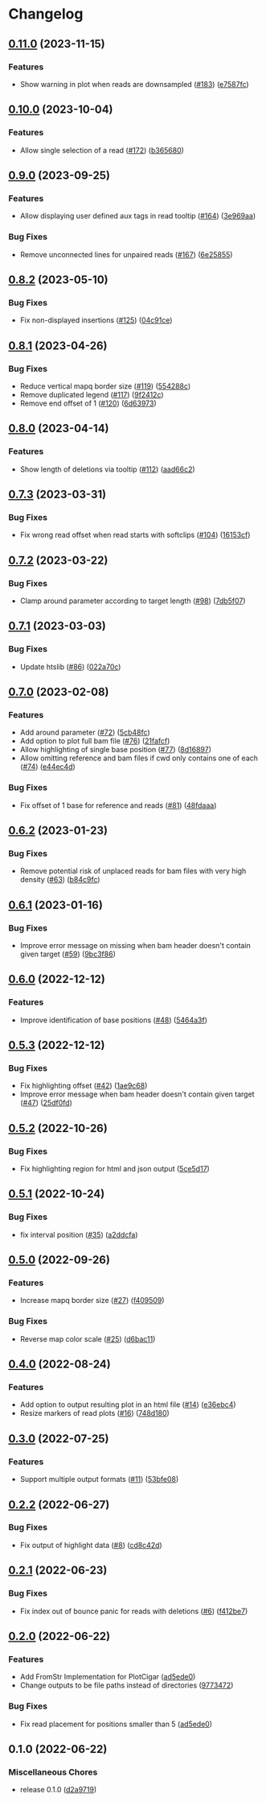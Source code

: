 # Changelog

## [0.11.0](https://github.com/koesterlab/alignoth/compare/v0.10.0...v0.11.0) (2023-11-15)


### Features

* Show warning in plot when reads are downsampled ([#183](https://github.com/koesterlab/alignoth/issues/183)) ([e7587fc](https://github.com/koesterlab/alignoth/commit/e7587fc84c8e9cd4fab9ca3175a7b125a6e772e2))

## [0.10.0](https://github.com/koesterlab/alignoth/compare/v0.9.0...v0.10.0) (2023-10-04)


### Features

* Allow single selection of a read ([#172](https://github.com/koesterlab/alignoth/issues/172)) ([b365680](https://github.com/koesterlab/alignoth/commit/b3656800a95dd8e6f010065c91998a4204de6d9b))

## [0.9.0](https://github.com/koesterlab/alignoth/compare/v0.8.2...v0.9.0) (2023-09-25)


### Features

* Allow displaying user defined aux tags in read tooltip ([#164](https://github.com/koesterlab/alignoth/issues/164)) ([3e969aa](https://github.com/koesterlab/alignoth/commit/3e969aaec2ed8d31c15710a14395dd136028d683))


### Bug Fixes

* Remove unconnected lines for unpaired reads ([#167](https://github.com/koesterlab/alignoth/issues/167)) ([6e25855](https://github.com/koesterlab/alignoth/commit/6e258553e2ea4e9c133ccbc68d12d7820944bffd))

## [0.8.2](https://github.com/koesterlab/alignoth/compare/v0.8.1...v0.8.2) (2023-05-10)


### Bug Fixes

* Fix non-displayed insertions ([#125](https://github.com/koesterlab/alignoth/issues/125)) ([04c91ce](https://github.com/koesterlab/alignoth/commit/04c91ce83ed926e3a36c2e3aaa9742a9a0d796df))

## [0.8.1](https://github.com/koesterlab/alignoth/compare/v0.8.0...v0.8.1) (2023-04-26)


### Bug Fixes

* Reduce vertical mapq border size ([#119](https://github.com/koesterlab/alignoth/issues/119)) ([554288c](https://github.com/koesterlab/alignoth/commit/554288c9c8d77273eefee33c3b6382fb0fbd2aaf))
* Remove duplicated legend ([#117](https://github.com/koesterlab/alignoth/issues/117)) ([9f2412c](https://github.com/koesterlab/alignoth/commit/9f2412c0a7a62fea1bb2d99dc0c673225c69b8d8))
* Remove end offset of 1 ([#120](https://github.com/koesterlab/alignoth/issues/120)) ([6d63973](https://github.com/koesterlab/alignoth/commit/6d639739500eb6ff4c9af923b0455ffcbe90107a))

## [0.8.0](https://github.com/koesterlab/alignoth/compare/v0.7.3...v0.8.0) (2023-04-14)


### Features

* Show length of deletions via tooltip ([#112](https://github.com/koesterlab/alignoth/issues/112)) ([aad66c2](https://github.com/koesterlab/alignoth/commit/aad66c237ded4174510bf4a86d135ba2730b1989))

## [0.7.3](https://github.com/koesterlab/alignoth/compare/v0.7.2...v0.7.3) (2023-03-31)


### Bug Fixes

* Fix wrong read offset when read starts with softclips ([#104](https://github.com/koesterlab/alignoth/issues/104)) ([16153cf](https://github.com/koesterlab/alignoth/commit/16153cf604332effdc05e22329934009d0dbe9db))

## [0.7.2](https://github.com/koesterlab/alignoth/compare/v0.7.1...v0.7.2) (2023-03-22)


### Bug Fixes

* Clamp around parameter according to target length ([#98](https://github.com/koesterlab/alignoth/issues/98)) ([7db5f07](https://github.com/koesterlab/alignoth/commit/7db5f07011d12318de604de375ea55cf6e7ab340))

## [0.7.1](https://github.com/koesterlab/alignoth/compare/v0.7.0...v0.7.1) (2023-03-03)


### Bug Fixes

* Update htslib ([#86](https://github.com/koesterlab/alignoth/issues/86)) ([022a70c](https://github.com/koesterlab/alignoth/commit/022a70c9f9f2b79a650f71a1b72ff495ac739a1c))

## [0.7.0](https://github.com/koesterlab/alignoth/compare/v0.6.2...v0.7.0) (2023-02-08)


### Features

* Add around parameter ([#72](https://github.com/koesterlab/alignoth/issues/72)) ([5cb48fc](https://github.com/koesterlab/alignoth/commit/5cb48fce922cb08ac3530bc6f0bdfb1a8814c4e3))
* Add option to plot full bam file ([#76](https://github.com/koesterlab/alignoth/issues/76)) ([21fafcf](https://github.com/koesterlab/alignoth/commit/21fafcf03ada66ae93fb17e4e1f67d42ede998de))
* Allow highlighting of single base position ([#77](https://github.com/koesterlab/alignoth/issues/77)) ([8d16897](https://github.com/koesterlab/alignoth/commit/8d168970e3dcb0a97fbf9d97a56457be9156d179))
* Allow omitting reference and bam files if cwd only contains one of each ([#74](https://github.com/koesterlab/alignoth/issues/74)) ([e44ec4d](https://github.com/koesterlab/alignoth/commit/e44ec4d6a3a2c73c77f8f303b32c5fcf43dcd082))


### Bug Fixes

* Fix offset of 1 base for reference and reads ([#81](https://github.com/koesterlab/alignoth/issues/81)) ([48fdaaa](https://github.com/koesterlab/alignoth/commit/48fdaaa27e079f9b31146e68044669a559a479bc))

## [0.6.2](https://github.com/koesterlab/alignoth/compare/v0.6.1...v0.6.2) (2023-01-23)


### Bug Fixes

* Remove potential risk of unplaced reads for bam files with very high density ([#63](https://github.com/koesterlab/alignoth/issues/63)) ([b84c9fc](https://github.com/koesterlab/alignoth/commit/b84c9fc52a47143e78071d81f636a9e69554deff))

## [0.6.1](https://github.com/koesterlab/alignoth/compare/v0.6.0...v0.6.1) (2023-01-16)


### Bug Fixes

* Improve error message on missing when bam header doesn't contain given target ([#59](https://github.com/koesterlab/alignoth/issues/59)) ([9bc3f86](https://github.com/koesterlab/alignoth/commit/9bc3f868657cec5998f6268f30656555b8b8893c))

## [0.6.0](https://github.com/koesterlab/alignoth/compare/v0.5.3...v0.6.0) (2022-12-12)


### Features

* Improve identification of base positions ([#48](https://github.com/koesterlab/alignoth/issues/48)) ([5464a3f](https://github.com/koesterlab/alignoth/commit/5464a3f9e9147533010b768705cb52a129814e92))

## [0.5.3](https://github.com/koesterlab/alignoth/compare/v0.5.2...v0.5.3) (2022-12-12)


### Bug Fixes

* Fix highlighting offset ([#42](https://github.com/koesterlab/alignoth/issues/42)) ([1ae9c68](https://github.com/koesterlab/alignoth/commit/1ae9c68cde1c47ddc9411aa9579a1ef97a42f1da))
* Improve error message when bam header doesn't contain given target ([#47](https://github.com/koesterlab/alignoth/issues/47)) ([25df0fd](https://github.com/koesterlab/alignoth/commit/25df0fdba6cb70fb1d17e28123e3b11b77f0f7b9))

## [0.5.2](https://github.com/koesterlab/alignoth/compare/v0.5.1...v0.5.2) (2022-10-26)


### Bug Fixes

* Fix highlighting region for html and json output ([5ce5d17](https://github.com/koesterlab/alignoth/commit/5ce5d172319c523096d3b7baca672f7ca220bf30))

## [0.5.1](https://github.com/koesterlab/alignoth/compare/v0.5.0...v0.5.1) (2022-10-24)


### Bug Fixes

* fix interval position ([#35](https://github.com/koesterlab/alignoth/issues/35)) ([a2ddcfa](https://github.com/koesterlab/alignoth/commit/a2ddcfacbf779d6521596d97107bace77ead13d9))

## [0.5.0](https://github.com/koesterlab/alignoth/compare/v0.4.0...v0.5.0) (2022-09-26)


### Features

* Increase mapq border size ([#27](https://github.com/koesterlab/alignoth/issues/27)) ([f409509](https://github.com/koesterlab/alignoth/commit/f4095091932c6d292e24be73c3f5faa1d0d99418))


### Bug Fixes

* Reverse map color scale ([#25](https://github.com/koesterlab/alignoth/issues/25)) ([d6bac11](https://github.com/koesterlab/alignoth/commit/d6bac1121da17c51290b46f2052ff69de51e914a))

## [0.4.0](https://github.com/koesterlab/alignoth/compare/v0.3.0...v0.4.0) (2022-08-24)


### Features

* Add option to output resulting plot in an html file ([#14](https://github.com/koesterlab/alignoth/issues/14)) ([e36ebc4](https://github.com/koesterlab/alignoth/commit/e36ebc45159262dc0956dd7c202d70747bc2b0f9))
* Resize markers of read plots ([#16](https://github.com/koesterlab/alignoth/issues/16)) ([748d180](https://github.com/koesterlab/alignoth/commit/748d1805c41e5dac164db59feedacf8a50e4035c))

## [0.3.0](https://github.com/koesterlab/alignoth/compare/v0.2.2...v0.3.0) (2022-07-25)


### Features

* Support multiple output formats ([#11](https://github.com/koesterlab/alignoth/issues/11)) ([53bfe08](https://github.com/koesterlab/alignoth/commit/53bfe08f06d1a6e4b81267a23a5da93d76ea4425))

## [0.2.2](https://github.com/koesterlab/alignoth/compare/v0.2.1...v0.2.2) (2022-06-27)


### Bug Fixes

* Fix output of highlight data ([#8](https://github.com/koesterlab/alignoth/issues/8)) ([cd8c42d](https://github.com/koesterlab/alignoth/commit/cd8c42d094fd24ef0fc38b8eb2c6b02a75a28209))

## [0.2.1](https://github.com/koesterlab/alignoth/compare/v0.2.0...v0.2.1) (2022-06-23)


### Bug Fixes

* Fix index out of bounce panic for reads with deletions ([#6](https://github.com/koesterlab/alignoth/issues/6)) ([f412be7](https://github.com/koesterlab/alignoth/commit/f412be7866f9676ed16e5092378187b4b103000e))

## [0.2.0](https://github.com/koesterlab/alignoth/compare/v0.1.0...v0.2.0) (2022-06-22)


### Features

* Add FromStr Implementation for PlotCigar ([ad5ede0](https://github.com/koesterlab/alignoth/commit/ad5ede0c5335ab780a121e0f6b8a04e0243697f3))
* Change outputs to be file paths instead of directories ([9773472](https://github.com/koesterlab/alignoth/commit/97734729fdc8a748fdf30656e795a4836ba76536))


### Bug Fixes

* Fix read placement for positions smaller than 5 ([ad5ede0](https://github.com/koesterlab/alignoth/commit/ad5ede0c5335ab780a121e0f6b8a04e0243697f3))

## 0.1.0 (2022-06-22)


### Miscellaneous Chores

* release 0.1.0 ([d2a9719](https://github.com/koesterlab/alignoth/commit/d2a97197c59aa9465e58025e1a21218a22658896))
